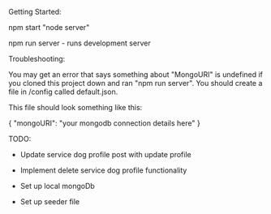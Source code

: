 Getting Started:

npm start "node server"

npm run server - runs development server

Troubleshooting:

You may get an error that says something about "MongoURI" is undefined if you cloned this project down and ran "npm run server". You should create a file in /config called default.json.

This file should look something like this:

{
    "mongoURI": "your mongodb connection details here"
}

TODO:

- Update service dog profile post with update profile

- Implement delete service dog profile functionality

- Set up local mongoDb

- Set up seeder file